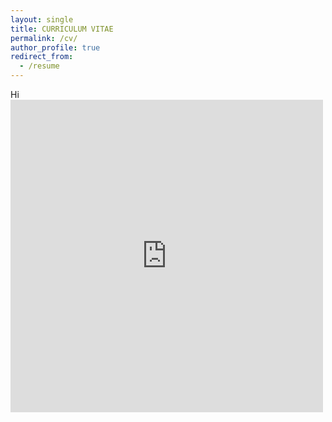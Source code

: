 ```yaml
---
layout: single
title: CURRICULUM VITAE
permalink: /cv/
author_profile: true
redirect_from:
  - /resume
---
```

Hi
<embed src="https://KensleyBlaise.github.io/assets/files/CV of Kensley Blaise.pdf" width="500" height="500" type='application/pdf'>



